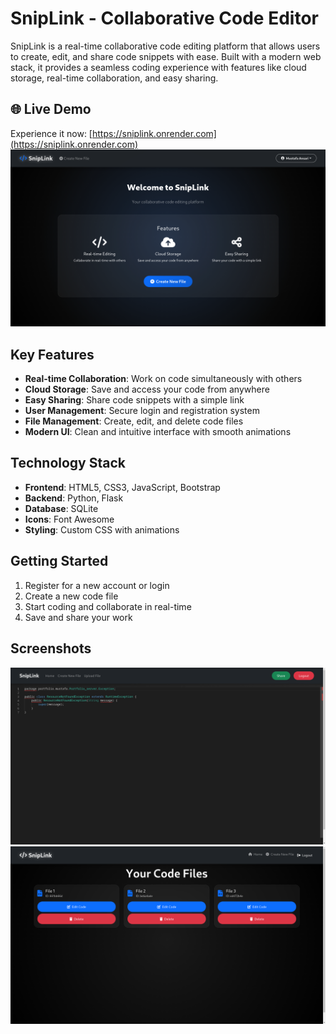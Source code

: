 # SnipLink - Collaborative Code Editor

SnipLink is a real-time collaborative code editing platform that allows users to create, edit, and share code snippets with ease. Built with a modern web stack, it provides a seamless coding experience with features like cloud storage, real-time collaboration, and easy sharing.

## 🌐 Live Demo
Experience it now: [https://sniplink.onrender.com](https://sniplink.onrender.com)
![Home Page](static/home.png?text=Home+Page)

## Key Features

- **Real-time Collaboration**: Work on code simultaneously with others
- **Cloud Storage**: Save and access your code from anywhere
- **Easy Sharing**: Share code snippets with a simple link
- **User Management**: Secure login and registration system
- **File Management**: Create, edit, and delete code files
- **Modern UI**: Clean and intuitive interface with smooth animations

## Technology Stack

- **Frontend**: HTML5, CSS3, JavaScript, Bootstrap
- **Backend**: Python, Flask
- **Database**: SQLite
- **Icons**: Font Awesome
- **Styling**: Custom CSS with animations

## Getting Started

1. Register for a new account or login
2. Create a new code file
3. Start coding and collaborate in real-time
4. Save and share your work

## Screenshots


![Editor View](static/editor.png?text=Editor+View)
![File Management](static/folders.png?text=File+Management)
